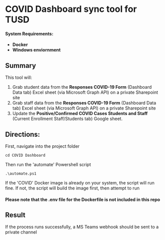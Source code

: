 # COVID Dashboard sync tool for TUSD

#### <b>System Requirements:
- Docker
- Windows enviornment </b>

## Summary
This tool will: 
1. Grab student data from the <b>Responses COVID-19 Form</b> (Dashboard Data tab) Excel sheet (via Microsoft Graph API) on a private Sharepoint site 
2. Grab staff data from the <b>Responses COVID-19 Form</b> (Dashboard Data tab) Excel sheet (via Microsoft Graph API) on a private Sharepoint site
3. Update the <b>Positive/Confirmed COVID Cases Students and Staff</b> (Current Enrollment Staff/Students tab) Google sheet.

## Directions:
First, navigate into the project folder 
```
cd COVID Dashboard
```

Then run the 'automate' Powershell script
```
.\automate.ps1
```

If the 'COVID' Docker image is already on your system, the script will run fine. If not, the script will build the image first, then attempt to run

#### <b>Please note that the .env file for the Dockerfile is not included in this repo</b> 

## Result
If the process runs successfully, a MS Teams webhook should be sent to a private channel


